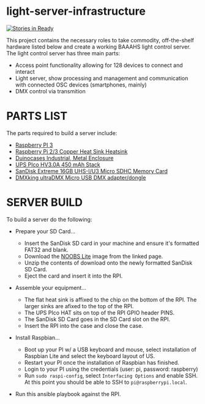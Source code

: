 # light-server-infrastructure

[![Stories in Ready](https://badge.waffle.io/baaahs/light-server-infrastructure.png?label=ready&title=Ready)](https://waffle.io/baaahs/light-server-infrastructure?utm_source=badge)

This project contains the necessary roles to take commodity, off-the-shelf hardware listed below and create a working BAAAHS light control server. The light control server has three main parts:

- Access point functionality allowing for 128 devices to connect and interact
- Light server, show processing and management and communication with connected OSC devices (smartphones, mainly)
- DMX control via transmition

# PARTS LIST
The parts required to build a server include:

- [Raspberry PI 3](https://www.raspberrypi.org/products/raspberry-pi-3-model-b/)
- [Raspberry Pi 2/3 Copper Heat Sink Heatsink](https://www.amazon.com/gp/product/B01GM9EYQ8)
- [Duinocases Industrial, Metal Enclosure](http://www.duinocases.com/store/raspberry-pi-enclosures/duinocase-b-enclosure-for-the-raspberry-pi-b/)
- [UPS PIco HV3.0A 450 mAh Stack](http://www.pimodulescart.com/shop/item.aspx?itemid=30)
- [SanDisk Extreme 16GB UHS-I/U3 Micro SDHC Memory Card](https://www.amazon.com/gp/product/B00M55BX3G)
- [DMXking ultraDMX Micro USB DMX adapter/dongle](https://www.amazon.com/gp/product/B00T8OKM98/)

# SERVER BUILD
To build a server do the following:

- Prepare your SD Card...
  - Insert the SanDisk SD card in your machine and ensure it's formatted FAT32 and blank.
  - Download the [NOOBS Lite](https://www.raspberrypi.org/downloads/noobs/) image from the linked page.
  - Unzip the contents of download onto the newly formatted SanDisk SD Card.
  - Eject the card and insert it into the RPI.

- Assemble your equipment...
  - The flat heat sink is affixed to the chip on the bottom of the RPI. The larger sinks are afixed to the top of the RPI.
  - The UPS PIco HAT sits on top of the RPI GPIO header PINS.
  - The SanDisk SD Card goes in the SD Card slot on the RPI.
  - Insert the RPI into the case and close the case.

- Install Raspbian...
  - Boot up your PI w/ a USB keyboard and mouse, select installation of Raspbian Lite and select the keyboard layout of US.
  - Restart your PI once the installation of Raspbian has finished.
  - Login to your PI using the credentials (user: pi, password: raspberry)
  - Run `sudo raspi-config`, select `Interfacing Options` and enable SSH. At this point you should be able to SSH to `pi@raspberrypi.local`.
  
- Run this ansible playbook against the RPI. 
